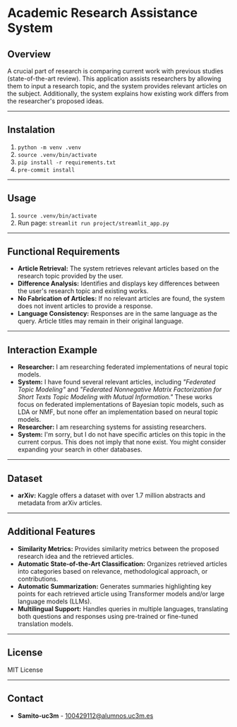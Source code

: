 # Academic Research Assistance System

## Overview
A crucial part of research is comparing current work with previous studies (state-of-the-art review). This application assists researchers by allowing them to input a research topic, and the system provides relevant articles on the subject. Additionally, the system explains how existing work differs from the researcher's proposed ideas.

---

## Instalation
1. ```python -m venv .venv```
2. ```source .venv/bin/activate```
3. ```pip install -r requirements.txt```
4. ```pre-commit install```

---

## Usage
1. ```source .venv/bin/activate```
2. Run page: ```streamlit run project/streamlit_app.py```

---

## Functional Requirements
- **Article Retrieval:** The system retrieves relevant articles based on the research topic provided by the user.
- **Difference Analysis:** Identifies and displays key differences between the user's research topic and existing works.
- **No Fabrication of Articles:** If no relevant articles are found, the system does not invent articles to provide a response.
- **Language Consistency:** Responses are in the same language as the query. Article titles may remain in their original language.

---

## Interaction Example
- **Researcher:** I am researching federated implementations of neural topic models.
- **System:** I have found several relevant articles, including *"Federated Topic Modeling"* and *"Federated Nonnegative Matrix Factorization for Short Texts Topic Modeling with Mutual Information."* These works focus on federated implementations of Bayesian topic models, such as LDA or NMF, but none offer an implementation based on neural topic models.
- **Researcher:** I am researching systems for assisting researchers.
- **System:** I'm sorry, but I do not have specific articles on this topic in the current corpus. This does not imply that none exist. You might consider expanding your search in other databases.

---

## Dataset
- **arXiv:** Kaggle offers a dataset with over 1.7 million abstracts and metadata from arXiv articles.

---

## Additional Features
- **Similarity Metrics:** Provides similarity metrics between the proposed research idea and the retrieved articles.
- **Automatic State-of-the-Art Classification:** Organizes retrieved articles into categories based on relevance, methodological approach, or contributions.
- **Automatic Summarization:** Generates summaries highlighting key points for each retrieved article using Transformer models and/or large language models (LLMs).
- **Multilingual Support:**  Handles queries in multiple languages, translating both questions and responses using pre-trained or fine-tuned translation models.

---

## License
MIT License

---

## Contact
- **Samito-uc3m** - 100429112@alumnos.uc3m.es

